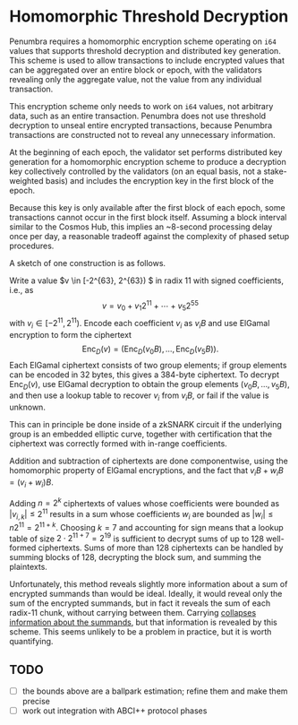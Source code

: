 # Homomorphic Threshold Decryption

Penumbra requires a homomorphic encryption scheme operating on `i64` values that supports threshold decryption and distributed key generation.
This scheme is used to allow transactions to include encrypted values that can be aggregated over an entire block or epoch, with the validators revealing only the aggregate value, not the value from any individual transaction.

This encryption scheme only needs to work on `i64` values, not arbitrary data, such as an entire transaction.  Penumbra does not use threshold decryption to unseal entire encrypted transactions, because Penumbra transactions are constructed not to reveal any unnecessary information.

At the beginning of each epoch, the validator set performs distributed key generation for a homomorphic encryption scheme to produce a decryption key collectively controlled by the validators (on an equal basis, not a stake-weighted basis) and includes the encryption key in the first block of the epoch.

Because this key is only available after the first block of each epoch, some transactions cannot occur in the first block itself.  Assuming a block interval similar to the Cosmos Hub, this implies an ~8-second processing delay once per day, a reasonable tradeoff against the complexity of phased setup procedures.

A sketch of one construction is as follows.

Write a value $v \in [-2^{63}, 2^{63}) $ in radix $11$ with signed coefficients, i.e., as $$v = v_0 + v_1 2^{11} + \cdots + v_5 2^{55}$$ with $v_i \in [-2^{11}, 2^{11})$.  Encode each coefficient $v_i$ as $v_i B$ and use ElGamal encryption to form the ciphertext
$$
\operatorname{Enc}_D(v) = (\operatorname{Enc}_D(v_0 B), \ldots, \operatorname{Enc}_D(v_5 B)).
$$
Each ElGamal ciphertext consists of two group elements; if group elements can be encoded in 32 bytes, this gives a 384-byte ciphertext.  To decrypt $\operatorname{Enc}_D(v)$, use ElGamal decryption to obtain the group elements $(v_0 B, \ldots, v_5 B)$, and then use a lookup table to recover $v_i$ from $v_i B$, or fail if the value is unknown.

This can in principle be done inside of a zkSNARK circuit if the underlying group is an embedded elliptic curve, together with certification that the ciphertext was correctly formed with in-range coefficients.

Addition and subtraction of ciphertexts are done componentwise, using the homomorphic property of ElGamal encryptions, and the fact that $v_i B + w_i B = (v_i + w_i)B$.

Adding $n = 2^k$ ciphertexts of values whose coefficients were bounded as $|v_{i,k}| \leq 2^{11}$ results in a sum whose coefficients $w_i$ are bounded as $|w_i| \leq n 2^{11}  = 2^{11 + k}$.  Choosing $k = 7$ and accounting for sign means that a lookup table of size $2\cdot 2^{11 + 7} = 2^{19}$ is sufficient to decrypt sums of up to 128 well-formed ciphertexts. Sums of more than 128 ciphertexts can be handled by summing blocks of 128, decrypting the block sum, and summing the plaintexts.

Unfortunately, this method reveals slightly more information about a sum of encrypted summands than would be ideal.  Ideally, it would reveal only the sum of the encrypted summands, but in fact it reveals the sum of each radix-$11$ chunk, without carrying between them.  Carrying [collapses information about the summands](https://www.jstor.org/stable/3072368), but that information is revealed by this scheme.  This seems unlikely to be a problem in practice, but it is worth quantifying.

## TODO

- [ ] the bounds above are a ballpark estimation; refine them and make them precise
- [ ] work out integration with ABCI++ protocol phases
